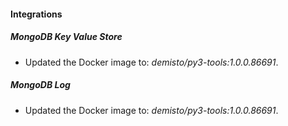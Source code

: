 
#### Integrations

##### MongoDB Key Value Store

- Updated the Docker image to: *demisto/py3-tools:1.0.0.86691*.
##### MongoDB Log

- Updated the Docker image to: *demisto/py3-tools:1.0.0.86691*.

